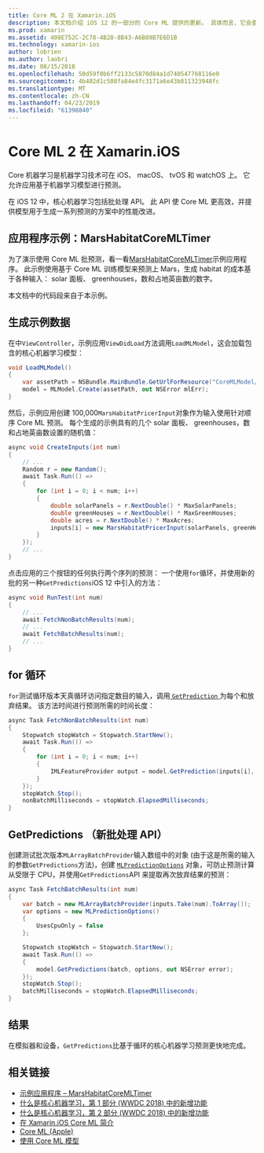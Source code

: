 ```yaml
---
title: Core ML 2 在 Xamarin.iOS
description: 本文档介绍 iOS 12 的一部分的 Core ML 提供的更新。 具体而言，它会查看新的批次预测 API 与相关联的性能改进。
ms.prod: xamarin
ms.assetid: 408E752C-2C78-4B20-8B43-A6B89B7E6D1B
ms.technology: xamarin-ios
author: lobrien
ms.author: laobri
ms.date: 08/15/2018
ms.openlocfilehash: 50d59f0b6ff2133c5870d84a1d740547768116e0
ms.sourcegitcommit: 4b402d1c508fa84e4fc3171a6e43b811323948fc
ms.translationtype: MT
ms.contentlocale: zh-CN
ms.lasthandoff: 04/23/2019
ms.locfileid: "61398840"
---
```

# <a name="core-ml-2-in-xamarinios"></a>Core ML 2 在 Xamarin.iOS

Core 机器学习是机器学习技术可在 iOS、 macOS、 tvOS 和 watchOS 上。 它允许应用基于机器学习模型进行预测。

在 iOS 12 中，核心机器学习包括批处理 API。 此 API 使 Core ML 更高效，并提供模型用于生成一系列预测的方案中的性能改进。

## <a name="sample-app-marshabitatcoremltimer"></a>应用程序示例：MarsHabitatCoreMLTimer

为了演示使用 Core ML 批预测，看一看[MarsHabitatCoreMLTimer](https://developer.xamarin.com/samples/monotouch/iOS12/MarsHabitatCoreMLTimer)示例应用程序。 此示例使用基于 Core ML 训练模型来预测上 Mars，生成 habitat 的成本基于各种输入： solar 面板、 greenhouses，数和占地英亩数的数字。

本文档中的代码段来自于本示例。

## <a name="generate-sample-data"></a>生成示例数据

在中`ViewController`，示例应用`ViewDidLoad`方法调用`LoadMLModel`，这会加载包含的核心机器学习模型：

```csharp
void LoadMLModel()
{
    var assetPath = NSBundle.MainBundle.GetUrlForResource("CoreMLModel/MarsHabitatPricer", "mlmodelc");
    model = MLModel.Create(assetPath, out NSError mlErr);
}
```

然后，示例应用创建 100,000`MarsHabitatPricerInput`对象作为输入使用针对顺序 Core ML 预测。 每个生成的示例具有的几个 solar 面板、 greenhouses，数和占地英亩数设置的随机值：

```csharp
async void CreateInputs(int num)
{
    // ...
    Random r = new Random();
    await Task.Run(() =>
    {
        for (int i = 0; i < num; i++)
        {
            double solarPanels = r.NextDouble() * MaxSolarPanels;
            double greenHouses = r.NextDouble() * MaxGreenHouses;
            double acres = r.NextDouble() * MaxAcres;
            inputs[i] = new MarsHabitatPricerInput(solarPanels, greenHouses, acres);
        }
    });
    // ...
}
```

点击应用的三个按钮的任何执行两个序列的预测： 一个使用`for`循环，并使用新的批的另一种`GetPredictions`iOS 12 中引入的方法：

```csharp
async void RunTest(int num)
{
    // ...
    await FetchNonBatchResults(num);
    // ...
    await FetchBatchResults(num);
    // ...
}
```

## <a name="for-loop"></a>for 循环

`for`测试循环版本天真循环访问指定数目的输入，调用[ `GetPrediction` ](xref:CoreML.MLModel.GetPrediction*)为每个和放弃结果。 该方法时间进行预测所需的时间长度：

```csharp
async Task FetchNonBatchResults(int num)
{
    Stopwatch stopWatch = Stopwatch.StartNew();
    await Task.Run(() =>
    {
        for (int i = 0; i < num; i++)
        {
            IMLFeatureProvider output = model.GetPrediction(inputs[i], out NSError error);
        }
    });
    stopWatch.Stop();
    nonBatchMilliseconds = stopWatch.ElapsedMilliseconds;
}
```

## <a name="getpredictions-new-batch-api"></a>GetPredictions （新批处理 API）

创建测试批次版本`MLArrayBatchProvider`输入数组中的对象 (由于这是所需的输入的参数`GetPredictions`方法)，创建 [`MLPredictionOptions`](xref:CoreML.MLPredictionOptions)
对象，可防止预测计算从受限于 CPU，并使用`GetPredictions`API 来提取再次放弃结果的预测：

```csharp
async Task FetchBatchResults(int num)
{
    var batch = new MLArrayBatchProvider(inputs.Take(num).ToArray());
    var options = new MLPredictionOptions()
    {
        UsesCpuOnly = false
    };

    Stopwatch stopWatch = Stopwatch.StartNew();
    await Task.Run(() =>
    {
        model.GetPredictions(batch, options, out NSError error);
    });
    stopWatch.Stop();
    batchMilliseconds = stopWatch.ElapsedMilliseconds;
}
```

## <a name="results"></a>结果

在模拟器和设备，`GetPredictions`比基于循环的核心机器学习预测更快地完成。

## <a name="related-links"></a>相关链接

- [示例应用程序 – MarsHabitatCoreMLTimer](https://developer.xamarin.com/samples/monotouch/iOS12/MarsHabitatCoreMLTimer)
- [什么是核心机器学习，第 1 部分 (WWDC 2018) 中的新增功能](https://developer.apple.com/videos/play/wwdc2018/708/)
- [什么是核心机器学习，第 2 部分 (WWDC 2018) 中的新增功能](https://developer.apple.com/videos/play/wwdc2018/709/)
- [在 Xamarin.iOS Core ML 简介](https://docs.microsoft.com/xamarin/ios/platform/introduction-to-ios11/coreml)
- [Core ML (Apple)](https://developer.apple.com/documentation/coreml?language=objc)
- [使用 Core ML 模型](https://developer.apple.com/machine-learning/build-run-models/)
